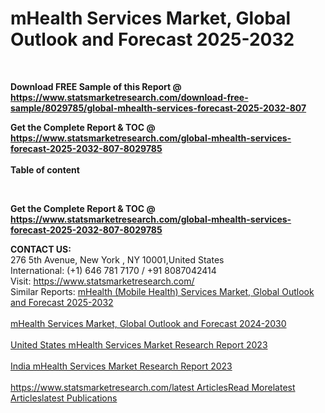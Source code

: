 <h1>mHealth Services Market, Global Outlook and Forecast 2025-2032</h1><br/><p><strong>Download FREE Sample of this Report @ <a href="https://www.statsmarketresearch.com/download-free-sample/8029785/global-mhealth-services-forecast-2025-2032-807">https://www.statsmarketresearch.com/download-free-sample/8029785/global-mhealth-services-forecast-2025-2032-807</a></strong></p><div><b>Get the Complete Report & TOC @ <a href="https://www.statsmarketresearch.com/global-mhealth-services-forecast-2025-2032-807-8029785">https://www.statsmarketresearch.com/global-mhealth-services-forecast-2025-2032-807-8029785</a></b></div><br><b>Table of content</b><p><br><div><b>Get the Complete Report & TOC @ <a href="https://www.statsmarketresearch.com/global-mhealth-services-forecast-2025-2032-807-8029785">https://www.statsmarketresearch.com/global-mhealth-services-forecast-2025-2032-807-8029785</a></b></div></p> <b>CONTACT US:</b><br>276 5th Avenue, New York , NY 10001,United States<br>International: (+1) 646 781 7170 / +91 8087042414<br>Visit: <a href="https://www.statsmarketresearch.com/">https://www.statsmarketresearch.com/</a><br>Similar Reports: <a href="https://www.statsmarketresearch.com/global-mhealth-services-forecast-2025-2032-807-8029785">mHealth (Mobile Health) Services Market, Global Outlook and Forecast 2025-2032</a><br/><br/><a href="https://www.statsmarketresearch.com/global-mhealth-services-forecast-2025-2032-807-8029785">mHealth Services Market, Global Outlook and Forecast 2024-2030</a><br/><br/><a href="https://www.statsmarketresearch.com/global-mhealth-services-forecast-2025-2032-807-8029785">United States mHealth Services Market Research Report 2023</a><br/><br/><a href="https://www.statsmarketresearch.com/global-mhealth-services-forecast-2025-2032-807-8029785">India mHealth Services Market Research Report 2023</a><br/><br/><a href="https://gyeongbokgung.com">https://www.statsmarketresearch.com/</a><a href="https://hallyeomaritime.com">latest Articles</a><a href="https://jingwansa.com">Read More</a><a href=https://nguoiviet.jp/">latest Articles</a><a href="https://www.intelmarketresearch.com/">latest Publications</a>